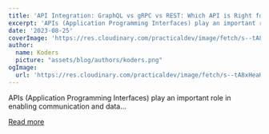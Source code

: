 ```yaml
---
title: 'API Integration: GraphQL vs gRPC vs REST: Which API is Right for You?'
excerpt: 'APIs (Application Programming Interfaces) play an important role in enabling communication and data...'
date: '2023-08-25'
coverImage: 'https://res.cloudinary.com/practicaldev/image/fetch/s--tA8xHeaH--/c_imagga_scale,f_auto,fl_progressive,h_420,q_auto,w_1000/https://dev-to-uploads.s3.amazonaws.com/uploads/articles/b7q1htyq270dxir9gf7g.jpg'
author:
  name: Koders
  picture: "assets/blog/authors/koders.png"
ogImage:
  url: 'https://res.cloudinary.com/practicaldev/image/fetch/s--tA8xHeaH--/c_imagga_scale,f_auto,fl_progressive,h_420,q_auto,w_1000/https://dev-to-uploads.s3.amazonaws.com/uploads/articles/b7q1htyq270dxir9gf7g.jpg'
---
```


APIs (Application Programming Interfaces) play an important role in enabling communication and data...

[Read more](https://dev.to/newsdataio/api-integration-graphql-vs-grpc-vs-rest-which-api-is-right-for-you-hl9)
